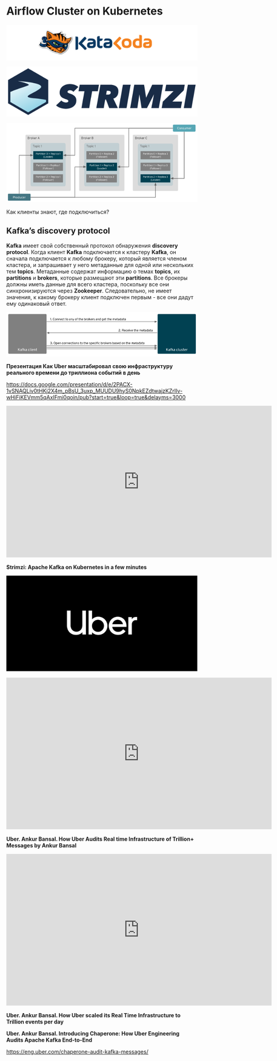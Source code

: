 # Airflow Cluster on Kubernetes #

![Katacoda Logo](./assets/logo-text-with-head.png)

![strimzi_logo Logo](./assets/strimzi_logo.png)

![1-Connecting-to-leaders](./assets/1-Connecting-to-leaders.png)

Как клиенты знают, где подключиться?

## Kafka’s discovery protocol

**Kafka** имеет свой собственный протокол обнаружения **discovery protocol**. Когда клиент **Kafka** подключается к кластеру **Kafka**, он сначала подключается к любому брокеру, который является членом кластера, и запрашивает у него метаданные для одной или нескольких тем **topics**. Метаданные содержат информацию о темах **topics**, их **partitions** и **brokers**, которые размещают эти **partitions**. Все брокеры должны иметь данные для всего кластера, поскольку все они синхронизируются через **Zookeeper**. Следовательно, не имеет значения, к какому брокеру клиент подключен первым - все они дадут ему одинаковый ответ.

![1-Connection-flow](./assets/1-Connection-flow.png)

**Презентация Как Uber масштабировал свою инфраструктуру реального времени до триллиона событий в день**

https://docs.google.com/presentation/d/e/2PACX-1vSNAQLiv0tHKj2X4m_pBsU_3uxp_MUUDU9hyS0NpkEZdtwajzKZrIIv-wHiFiKEVmm5qAxIFmi0qoin/pub?start=true&loop=true&delayms=3000

<iframe style="width: 700px;height: 400px;" src="https://www.youtube-nocookie.com/embed/1qO2qGuJNQI" frameborder="0" allow="accelerometer; autoplay; encrypted-media; gyroscope; picture-in-picture" allowfullscreen></iframe>

**Strimzi: Apache Kafka on Kubernetes in a few minutes**

![Uber Logo](./assets/uber-logo.jpg)

<iframe style="width: 700px;height: 400px;" src="https://www.youtube-nocookie.com/embed/5NCiygjT2B4" frameborder="0" allow="accelerometer; autoplay; encrypted-media; gyroscope; picture-in-picture" allowfullscreen></iframe>

**Uber. Ankur Bansal. How Uber Audits Real time Infrastructure of Trillion+ Messages by Ankur Bansal**

<iframe style="width: 700px;height: 400px;" src="https://www.youtube-nocookie.com/embed/K-fI2BeTLkk" frameborder="0" allow="accelerometer; autoplay; encrypted-media; gyroscope; picture-in-picture" allowfullscreen></iframe>

**Uber. Ankur Bansal. How Uber scaled its Real Time Infrastructure to Trillion events per day**



**Uber. Ankur Bansal. Introducing Chaperone: How Uber Engineering Audits Apache Kafka End-to-End**

https://eng.uber.com/chaperone-audit-kafka-messages/